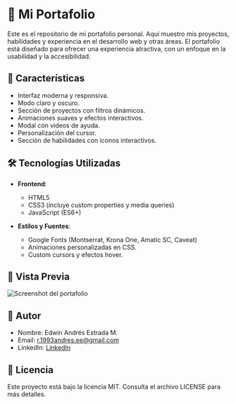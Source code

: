# 📁 Mi Portafolio

Este es el repositorio de mi portafolio personal. Aquí muestro mis proyectos, habilidades y experiencia en el desarrollo web y otras áreas. El portafolio está diseñado para ofrecer una experiencia atractiva, con un enfoque en la usabilidad y la accesibilidad.

## 🚀 Características

- Interfaz moderna y responsiva.
- Modo claro y oscuro.
- Sección de proyectos con filtros dinámicos.
- Animaciones suaves y efectos interactivos.
- Modal con videos de ayuda.
- Personalización del cursor.
- Sección de habilidades con iconos interactivos.

## 🛠️ Tecnologías Utilizadas

- **Frontend**:
  - HTML5
  - CSS3 (incluye custom properties y media queries)
  - JavaScript (ES6+)
  
- **Estilos y Fuentes**:
  - Google Fonts (Montserrat, Krona One, Amatic SC, Caveat)
  - Animaciones personalizadas en CSS.
  - Custom cursors y efectos hover.

## 📸 Vista Previa

![Screenshot del portafolio](ruta-de-la-imagen)

## 👤 Autor

- Nombre: Edwin Andrés Estrada M.
- Email: r.1993andres.ee@gmail.com
- LinkedIn: [LinkedIn](https://www.linkedin.com/in/edwinestradam/)
  
## 📝 Licencia

Este proyecto está bajo la licencia MIT. Consulta el archivo LICENSE para más detalles.

